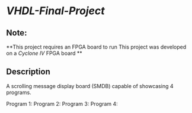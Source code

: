 # *VHDL-Final-Project*

## Note:
**This project requires an FPGA board to run
This project was developed on a _Cyclone IV_ FPGA board **

## Description
A scrolling message display board (SMDB) capable of showcasing 4 programs.

Program 1:
Program 2:
Program 3:
Program 4:
